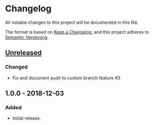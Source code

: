 # Changelog
All notable changes to this project will be documented in this file.

The format is based on [Keep a Changelog](https://keepachangelog.com/en/1.0.0/),
and this project adheres to [Semantic Versioning](https://semver.org/spec/v2.0.0.html).

## [Unreleased]
### Changed
- Fix and document push to custom branch feature #3

## 1.0.0 - 2018-12-03
### Added
- Initial release.

[Unreleased]: https://github.com/znerol/git-gau/compare/v1.0.0...HEAD
